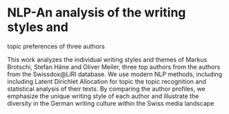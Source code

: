 # NLP-An analysis of the writing styles and
topic preferences of three authors

This work analyzes the individual
writing styles and themes of Markus Brotschi,
Stefan Häne and Oliver Meiler, three top authors from the
authors from the Swissdox@LiRI database.
We use modern NLP methods, including
including Latent Dirichlet Allocation for topic
the topic recognition and statistical analysis
of their texts. By comparing the author
profiles, we emphasize the unique writing style
of each author and illustrate the diversity
in the German writing culture within the
Swiss media landscape
